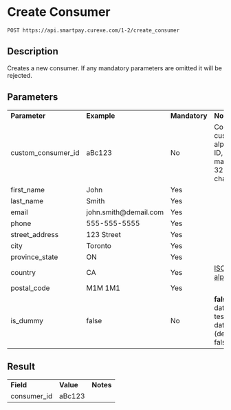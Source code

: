 # Create Consumer

~~~
POST https://api.smartpay.curexe.com/1-2/create_consumer
~~~

## Description

Creates a new consumer.  If any mandatory parameters are omitted it will be rejected.

## Parameters

<table>
  <tr>
    <td><b>Parameter</b></td>
    <td><b>Example</b></td>
    <td><b>Mandatory</b></td>
    <td><b>Notes</b></td>
  </tr>
  <tr>
    <td>custom_consumer_id</td>
    <td>aBc123</td>
    <td>No</td>
    <td>Configurable custom alphanumeric ID, up to a maximum of 32 characters</td>
  </tr>
  <tr>
    <td>first_name</td>
    <td>John</td>
    <td>Yes</td>
    <td></td>
  </tr>
  <tr>
    <td>last_name</td>
    <td>Smith</td>
    <td>Yes</td>
    <td></td>
  </tr>
  <tr>
    <td>email</td>
    <td>john.smith@demail.com</td>
    <td>Yes</td>
    <td></td>
  </tr>
  <tr>
    <td>phone</td>
    <td>555-555-5555</td>
    <td>Yes</td>
    <td></td>
  </tr>
  <tr>
    <td>street_address</td>
    <td>123 Street</td>
    <td>Yes</td>
    <td></td>
  </tr>
  <tr>
    <td>city</td>
    <td>Toronto</td>
    <td>Yes</td>
    <td></td>
  </tr>
  <tr>
    <td>province_state</td>
    <td>ON</td>
    <td>Yes</td>
    <td></td>
  </tr>
  <tr>
    <td>country</td>
    <td>CA</td>
    <td>Yes</td>
    <td><a href="https://en.wikipedia.org/wiki/ISO_4217">ISO 3166-1 alpha-2</a></td>
  </tr>
  <tr>
    <td>postal_code</td>
    <td>M1M 1M1</td>
    <td>Yes</td>
    <td></td>
  </tr>
  <tr>
    <td>is_dummy</td>
    <td>false</td>
    <td>No</td>
    <td><b>false</b> for live data, <b>true</b> for test 'dummy' data (defaults to false)</td>
  </tr>
</table>

## Result

<table>
  <tr>
    <td><b>Field</b></td>
    <td><b>Value</b></td>
    <td><b><b>Notes</b></b></td>
  </tr>
  <tr>
    <td>consumer_id</td>
    <td>aBc123</td>
    <td></td>
  </tr>
</table>
